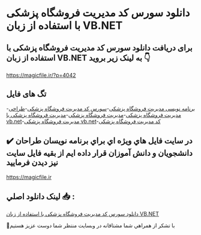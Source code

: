 # دانلود سورس کد مدیریت فروشگاه پزشکی با استفاده از زبان VB.NET

## برای دریافت دانلود سورس کد مدیریت فروشگاه پزشکی با استفاده از زبان VB.NET به لینک زیر بروید 👇

https://magicfile.ir/?p=4042

## تگ های فایل

-[برنامه نویسی مدیریت فروشگاه پزشکی](https://magicfile.ir/product/%d8%b3%d9%88%d8%b1%d8%b3-%da%a9%d8%af-%d9%85%d8%af%db%8c%d8%b1%db%8c%d8%aa-%d9%81%d8%b1%d9%88%d8%b4%da%af%d8%a7%d9%87-%d9%be%d8%b2%d8%b4%da%a9%db%8c-%d8%a8%d8%a7-vb-net/)-[سورس کد مدیریت فروشگاه پزشکی](https://magicfile.ir/product/%d8%b3%d9%88%d8%b1%d8%b3-%da%a9%d8%af-%d9%85%d8%af%db%8c%d8%b1%db%8c%d8%aa-%d9%81%d8%b1%d9%88%d8%b4%da%af%d8%a7%d9%87-%d9%be%d8%b2%d8%b4%da%a9%db%8c-%d8%a8%d8%a7-vb-net/)-[طراحی مدیریت فروشگاه پزشکی](https://magicfile.ir/product/%d8%b3%d9%88%d8%b1%d8%b3-%da%a9%d8%af-%d9%85%d8%af%db%8c%d8%b1%db%8c%d8%aa-%d9%81%d8%b1%d9%88%d8%b4%da%af%d8%a7%d9%87-%d9%be%d8%b2%d8%b4%da%a9%db%8c-%d8%a8%d8%a7-vb-net/)-[مدیریت فروشگاه پزشکی](https://magicfile.ir/product/%d8%b3%d9%88%d8%b1%d8%b3-%da%a9%d8%af-%d9%85%d8%af%db%8c%d8%b1%db%8c%d8%aa-%d9%81%d8%b1%d9%88%d8%b4%da%af%d8%a7%d9%87-%d9%be%d8%b2%d8%b4%da%a9%db%8c-%d8%a8%d8%a7-vb-net/)-[مدیریت فروشگاه پزشکی با vb.net](https://magicfile.ir/product/%d8%b3%d9%88%d8%b1%d8%b3-%da%a9%d8%af-%d9%85%d8%af%db%8c%d8%b1%db%8c%d8%aa-%d9%81%d8%b1%d9%88%d8%b4%da%af%d8%a7%d9%87-%d9%be%d8%b2%d8%b4%da%a9%db%8c-%d8%a8%d8%a7-vb-net/)-[مدیریت فروشگاه پزشکی vb.net](https://magicfile.ir/product/%d8%b3%d9%88%d8%b1%d8%b3-%da%a9%d8%af-%d9%85%d8%af%db%8c%d8%b1%db%8c%d8%aa-%d9%81%d8%b1%d9%88%d8%b4%da%af%d8%a7%d9%87-%d9%be%d8%b2%d8%b4%da%a9%db%8c-%d8%a8%d8%a7-vb-net/)-[کد مدیریت فروشگاه پزشکی](https://magicfile.ir/product/%d8%b3%d9%88%d8%b1%d8%b3-%da%a9%d8%af-%d9%85%d8%af%db%8c%d8%b1%db%8c%d8%aa-%d9%81%d8%b1%d9%88%d8%b4%da%af%d8%a7%d9%87-%d9%be%d8%b2%d8%b4%da%a9%db%8c-%d8%a8%d8%a7-vb-net/)

## ✔️ در سايت فايل هاي ويژه اي براي برنامه نويسان طراحان دانشجويان و دانش آموزان قرار داده ايم از بقيه فايل سايت نيز ديدن فرماييد

https://magicfile.ir


## لينک دانلود اصلي 📥 :

[دانلود سورس کد مدیریت فروشگاه پزشکی با استفاده از زبان VB.NET](https://magicfile.ir/product/%d8%b3%d9%88%d8%b1%d8%b3-%da%a9%d8%af-%d9%85%d8%af%db%8c%d8%b1%db%8c%d8%aa-%d9%81%d8%b1%d9%88%d8%b4%da%af%d8%a7%d9%87-%d9%be%d8%b2%d8%b4%da%a9%db%8c-%d8%a8%d8%a7-vb-net/) 


🙏با تشکر از همراهي شما مشتاقانه در وبسایت منتظر شما دوست عزیز هستیم


